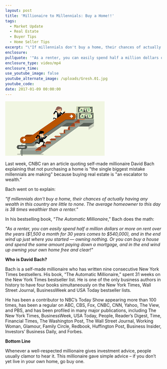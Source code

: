 ```yaml
---
layout: post
title: 'Millionaire to Millennials: Buy a Home!!'
tags:
  - Market Update
  - Real Estate
  - Buyer Tips
  - Home Seller Tips
excerpt: "\"If millennials don't buy a home, their chances of actually having any wealth in this country are little to none. The average homeowner to this day is 38 times wealthier than a renter.\""
enclosure:
pullquote: '"As a renter, you can easily spend half a million dollars or more on rent over the years ($1,500 a month for 30 years comes to $540,000), and in the end wind up just where you started — owning nothing. Or you can buy a house and spend the same amount paying down a mortgage, and in the end wind up owning your own home free and clear!"'
enclosure_type: video/mp4
enclosure_time:
use_youtube_image: false
youtube_alternate_image: /uploads/Gresh.01.jpg
youtube_code:
date: 2017-01-09 00:00:00
---
```



![](/uploads/versions/gresh-01-05---x----320-175x---.jpg)

Last week, CNBC ran an article quoting self-made millionaire David Bach explaining that not purchasing a home is "the single biggest mistake millennials are making" because buying real estate is "an escalator to wealth.”

Bach went on to explain:

*"If millennials don't buy a home, their chances of actually having any wealth in this country are little to none. The average homeowner to this day is 38 times wealthier than a renter."*

In his bestselling book, “*The Automatic Millionaire*,” Bach does the math:

*"As a renter, you can easily spend half a million dollars or more on rent over the years ($1,500 a month for 30 years comes to $540,000), and in the end wind up just where you started — owning nothing. Or you can buy a house and spend the same amount paying down a mortgage, and in the end wind up owning your own home free and clear!"*

**Who is David Bach?**

Bach is a self-made millionaire who has written nine consecutive New York Times bestsellers. His book, “The Automatic Millionaire,” spent 31 weeks on the New York Times bestseller list. He is one of the only business authors in history to have four books simultaneously on the New York Times, Wall Street Journal, BusinessWeek and USA Today bestseller lists.

He has been a contributor to NBC’s Today Show appearing more than 100 times, has been a regular on ABC, CBS, Fox, CNBC, CNN, Yahoo, The View, and PBS, and has been profiled in many major publications, including The New York Times, BusinessWeek, USA Today, People, Reader’s Digest, Time, Financial Times, The Washington Post, The Wall Street Journal, Working Woman, Glamour, Family Circle, Redbook, Huffington Post, Business Insider, Investors’ Business Daily, and Forbes.

**Bottom Line**

Whenever a well-respected millionaire gives investment advice, people usually clamor to hear it. This millionaire gave simple advice – if you don’t yet live in your own home, go buy one.
